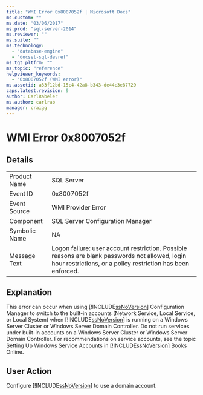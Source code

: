 ```yaml
---
title: "WMI Error 0x8007052f | Microsoft Docs"
ms.custom: ""
ms.date: "03/06/2017"
ms.prod: "sql-server-2014"
ms.reviewer: ""
ms.suite: ""
ms.technology: 
  - "database-engine"
  - "docset-sql-devref"
ms.tgt_pltfrm: ""
ms.topic: "reference"
helpviewer_keywords: 
  - "0x8007052f (WMI error)"
ms.assetid: a33f12bd-15c4-42a8-b343-de44c3e87729
caps.latest.revision: 9
author: CarlRabeler
ms.author: carlrab
manager: craigg
---
```

# WMI Error 0x8007052f
    
## Details  
  
|||  
|-|-|  
|Product Name|SQL Server|  
|Event ID|0x8007052f|  
|Event Source|WMI Provider Error|  
|Component|SQL Server Configuration Manager|  
|Symbolic Name|NA|  
|Message Text|Logon failure: user account restriction. Possible reasons are blank passwords not allowed, login hour restrictions, or a policy restriction has been enforced.|  
  
## Explanation  
 This error can occur when using [!INCLUDE[ssNoVersion](../includes/ssnoversion-md.md)] Configuration Manager to switch to the built-in accounts (Network Service, Local Service, or Local System) when [!INCLUDE[ssNoVersion](../includes/ssnoversion-md.md)] is running on a Windows Server Cluster or Windows Server Domain Controller. Do not run services under built-in accounts on a Windows Server Cluster or Windows Server Domain Controller. For recommendations on service accounts, see the topic Setting Up Windows Service Accounts in [!INCLUDE[ssNoVersion](../includes/ssnoversion-md.md)] Books Online.  
  
## User Action  
 Configure [!INCLUDE[ssNoVersion](../includes/ssnoversion-md.md)] to use a domain account.  
  
  
